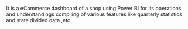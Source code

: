 It is a eCommerce dashboard of a shop using Power BI for its operations and understandings compiling of various features like quarterly statistics and state divided data ,etc
